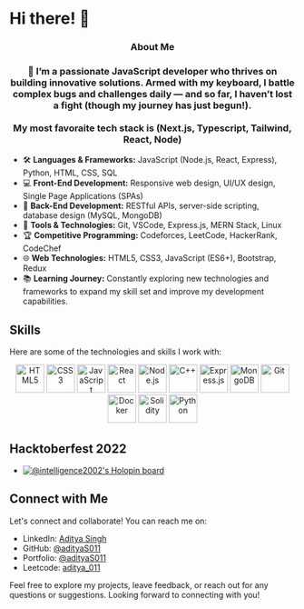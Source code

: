 <h1>Hi there! 👋 </h1>
<div align="center" >
<h3>About Me</h3> 
 </div>
 <h3>
<center>🚀 I’m a passionate JavaScript developer who thrives on building innovative solutions. Armed with my keyboard, I battle complex bugs and challenges daily — and so far, I haven’t lost a fight (though my journey has just begun!). <br/>  <br/> My most favoraite tech stack is (Next.js, Typescript, Tailwind, React, Node)</center> </h3>

- 🛠️ **Languages & Frameworks:** JavaScript (Node.js, React, Express), Python, HTML, CSS, SQL
- 💻 **Front-End Development:** Responsive web design, UI/UX design, Single Page Applications (SPAs)
- 🚀 **Back-End Development:** RESTful APIs, server-side scripting, database design (MySQL, MongoDB)
- 🔧 **Tools & Technologies:** Git, VSCode, Express.js, MERN Stack, Linux
- 🏆 **Competitive Programming:** Codeforces, LeetCode, HackerRank, CodeChef
- 🌐 **Web Technologies:** HTML5, CSS3, JavaScript (ES6+), Bootstrap, Redux
- 📚 **Learning Journey:** Constantly exploring new technologies and frameworks to expand my skill set and improve my development capabilities.

## Skills

Here are some of the technologies and skills I work with:
<p align="center">
  <img src="https://img.icons8.com/color/48/000000/html-5--v1.png" alt="HTML5" title="HTML5" height="50" />
  <img src="https://img.icons8.com/color/48/000000/css3.png" alt="CSS3" title="CSS3" height="50" />
  <img src="https://img.icons8.com/color/48/000000/javascript.png" alt="JavaScript" title="JavaScript" height="50" />
  <img src="https://img.icons8.com/color/48/000000/react-native.png" alt="React" title="React" height="50" />
  <img src="https://img.icons8.com/color/48/000000/nodejs.png" alt="Node.js" title="Node.js" height="50" />
  <img src="https://img.icons8.com/color/48/000000/c-plus-plus-logo.png" alt="C++" title="C++" height="50" />
  <img src="https://img.icons8.com/color/48/000000/express.png" alt="Express.js" title="Express.js" height="50" />
  <img src="https://img.icons8.com/color/48/000000/mongodb.png" alt="MongoDB" title="MongoDB" height="50" />
  <img src="https://img.icons8.com/ios-filled/50/000000/git.png" alt="Git" title="Git" height="50" />
  <img src="https://img.icons8.com/color/48/000000/docker.png" alt="Docker" title="Docker" height="50" />
  <img src="https://img.icons8.com/ios/50/000000/solidity.png" alt="Solidity" title="Solidity" height="50" />
  <img src="https://img.icons8.com/color/48/000000/python.png" alt="Python" title="Python" height="50" />
</p>

## Hacktoberfest 2022

- [![@intelligence2002's Holopin board](https://holopin.me/intelligence2002)](https://holopin.io/@intelligence2002)

## Connect with Me

Let's connect and collaborate! You can reach me on:

- LinkedIn: [Aditya Singh](https://www.linkedin.com/in/adi008/)
- GitHub: [@adityaS011](https://github.com/adityaS011)
- Portfolio: [@adityaS011](https://adityasingh-portfolio.netlify.app)
- Leetcode: [aditya_011](https://leetcode.com/aditya_011/)


Feel free to explore my projects, leave feedback, or reach out for any questions or suggestions. Looking forward to connecting with you!
